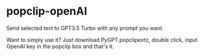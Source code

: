 # popclip-openAI
Send selected text to GPT3.5 Turbo with any prompt you want.

Want to simply use it?
Just download PyGPT.popclipextz, double click, input OpenAI key in the popclip box and that's it.
